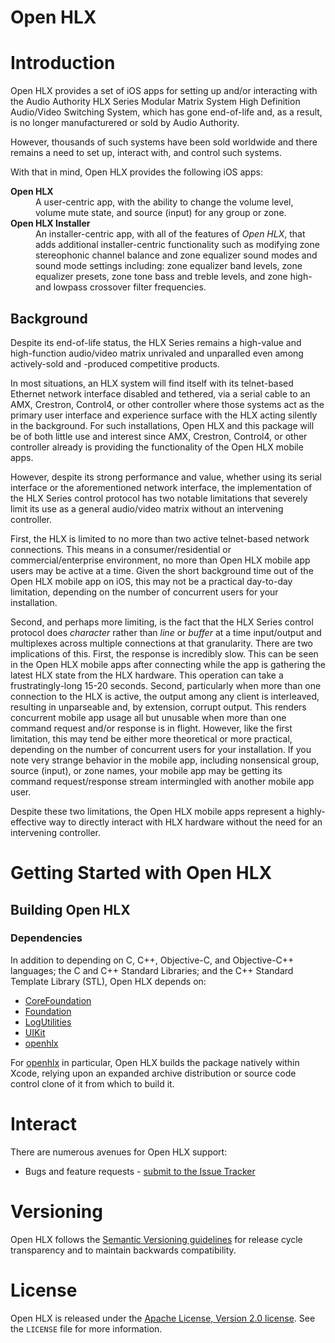 Open HLX
========

# Introduction

Open HLX provides a set of iOS apps for setting up and/or interacting
with the Audio Authority HLX Series Modular Matrix System High
Definition Audio/Video Switching System, which has gone end-of-life
and, as a result, is no longer manufacturered or sold by Audio
Authority.

However, thousands of such systems have been sold worldwide and there
remains a need to set up, interact with, and control such systems.

With that in mind, Open HLX provides the following iOS apps:

  <dl>
      <dt><strong>Open HLX</strong></dt>
      <dd>A user-centric app, with the ability to change the volume
          level, volume mute state, and source (input) for any group
          or zone.</dd>
      <dt><strong>Open HLX Installer</strong></dt>
      <dd>An installer-centric app, with all of the features of
          <em>Open HLX</em>, that adds additional installer-centric
          functionality such as modifying zone stereophonic channel
          balance and zone equalizer sound modes and sound mode
          settings including: zone equalizer band levels, zone
          equalizer presets, zone tone bass and treble levels, and
          zone high- and lowpass crossover filter frequencies.</dd>
  </dl>

## Background

Despite its end-of-life status, the HLX Series remains a high-value
and high-function audio/video matrix unrivaled and unparalled even
among actively-sold and -produced competitive products.

In most situations, an HLX system will find itself with its
telnet-based Ethernet network interface disabled and tethered, via a
serial cable to an AMX, Crestron, Control4, or other controller where
those systems act as the primary user interface and experience surface
with the HLX acting silently in the background. For such
installations, Open HLX and this package will be of both little use
and interest since AMX, Crestron, Control4, or other controller
already is providing the functionality of the Open HLX mobile apps.

However, despite its strong performance and value, whether using its
serial interface or the aforementioned network interface, the
implementation of the HLX Series control protocol has two notable
limitations that severely limit its use as a general audio/video
matrix without an intervening controller.

First, the HLX is limited to no more than two active telnet-based
network connections. This means in a consumer/residential or
commercial/enterprise environment, no more than Open HLX mobile app
users may be active at a time. Given the short background time out of
the Open HLX mobile app on iOS, this may not be a practical day-to-day
limitation, depending on the number of concurrent users for your
installation.

Second, and perhaps more limiting, is the fact that the HLX Series
control protocol does *character* rather than *line* or *buffer* at a
time input/output and multiplexes across multiple connections at that
granularity. There are two implications of this. First, the response
is incredibly slow. This can be seen in the Open HLX mobile apps after
connecting while the app is gathering the latest HLX state from the
HLX hardware. This operation can take a frustratingly-long 15-20
seconds. Second, particularly when more than one connection to the HLX
is active, the output among any client is interleaved, resulting in
unparseable and, by extension, corrupt output. This renders concurrent
mobile app usage all but unusable when more than one command request
and/or response is in flight. However, like the first limitation, this
may tend be either more theoretical or more practical, depending on
the number of concurrent users for your installation. If you note very
strange behavior in the mobile app, including nonsensical group,
source (input), or zone names, your mobile app may be getting its
command request/response stream intermingled with another mobile app
user.

Despite these two limitations, the Open HLX mobile apps represent a
highly-effective way to directly interact with HLX hardware without
the need for an intervening controller.

# Getting Started with Open HLX

## Building Open HLX

### Dependencies

In addition to depending on C, C++, Objective-C, and Objective-C++
languages; the C and C++ Standard Libraries; and the C++ Standard
Template Library (STL), Open HLX depends on:

  * [CoreFoundation](https://developer.apple.com/documentation/corefoundation)
  * [Foundation](https://developer.apple.com/documentation/foundation)
  * [LogUtilities](https://github.com/Nuovations/LogUtilities)
  * [UIKit](https://developer.apple.com/documentation/uikit)
  * [openhlx](https://github.com/gerickson/openhlx)

For [openhlx](https://github.com/gerickson/openhlx) in particular,
Open HLX builds the package natively within Xcode, relying upon an
expanded archive distribution or source code control clone of it from
which to build it.

# Interact

There are numerous avenues for Open HLX support:

  * Bugs and feature requests - [submit to the Issue Tracker](https://github.com/gerickson/openhlx-ios/issues)

# Versioning

Open HLX follows the [Semantic Versioning guidelines](http://semver.org/)
for release cycle transparency and to maintain backwards compatibility.

# License

Open HLX is released under the [Apache License, Version 2.0 license](https://opensource.org/licenses/Apache-2.0).
See the `LICENSE` file for more information.
